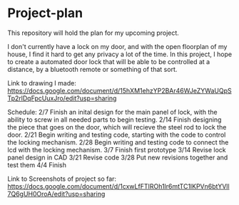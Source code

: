 # Project-plan
This repository will hold the plan for my upcoming project.

I don't currently have a lock on my door, and with the open floorplan of my house, I find it hard to get any privacy a lot of the time.
In this project, I hope to create a automated door lock that will be able to be controlled at a distance, by a bluetooth remote or something of that sort. 

Link to drawing I made: https://docs.google.com/document/d/15hXM1ehzYP2BAr46WJeZYWaUQpSTp2rlDqFpcUuxJro/edit?usp=sharing

Schedule:
2/7  Finish an inital design for the main panel of lock, with the ability to screw in all needed parts to begin testing.
2/14 Finish designing the piece that goes on the door, which will recieve the steel rod to lock the door.
2/21 Begin writing and testing code, starting with the code to control the locking mechanism.
2/28 Begin writing and testing code to connect the lcd with the locking mechanism.
3/7  Finish first prototype
3/14 Revise lock panel design in CAD
3/21 Revise code
3/28 Put new revisions together and test them
4/4  Finish



Link to Screenshots of project so far:
https://docs.google.com/document/d/1cxwLfFTIROh1lr6mtTC1lKPVn6btYVll7Q6gUH0OroA/edit?usp=sharing
